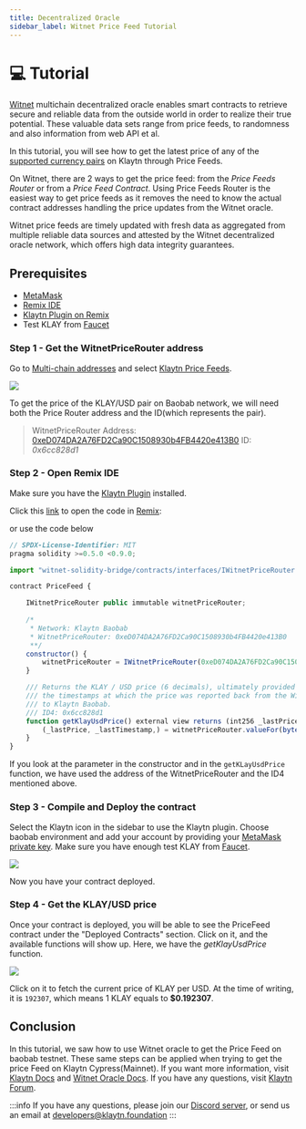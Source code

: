 ```yaml
---
title: Decentralized Oracle
sidebar_label: Witnet Price Feed Tutorial
---
```


# 💻 Tutorial <a id="Witnet Price Feed Tutorial"></a>

[Witnet](https://docs.witnet.io/) multichain decentralized oracle enables smart contracts to retrieve secure and reliable data from the outside world in order to realize their true potential. These valuable data sets range from price feeds, to randomness and also information from web API et al. 

In this tutorial, you will see how to get the latest price of any of the [supported currency pairs](https://docs.witnet.io/) on Klaytn through Price Feeds.

On Witnet, there are 2 ways to get the price feed: from the *Price Feeds Router* or from a *Price Feed Contract*. Using Price Feeds Router is the easiest way to get price feeds as it removes the need to know the actual contract addresses handling the price updates from the Witnet oracle.

Witnet price feeds are timely updated with fresh data as aggregated from multiple reliable data sources and attested by the Witnet decentralized oracle network, which offers high data integrity guarantees.


## Prerequisites <a id="Prerequisites"></a> 

* [MetaMask](https://metamask.io/download/)
* [Remix IDE](https://remix.ethereum.org/)
* [Klaytn Plugin on Remix](https://klaytn.foundation/using-klaytn-plugin-on-remix/)
* Test KLAY from [Faucet](https://baobab.wallet.klaytn.foundation/faucet)

### Step 1 - Get the WitnetPriceRouter address <a id="Get the WitnetPriceRouter address "></a>

Go to [Multi-chain addresses](https://docs.witnet.io/smart-contracts/witnet-data-feeds/addresses) and select [Klaytn Price Feeds](https://docs.witnet.io/smart-contracts/witnet-data-feeds/addresses/klaytn-price-feeds).

![](../../../static/images/witnet/price-feed.png)


To get the price of the KLAY/USD pair on Baobab network, we will need both the Price Router address and the ID(which represents the pair).
> WitnetPriceRouter Address: [0xeD074DA2A76FD2Ca90C1508930b4FB4420e413B0](https://baobab.scope.klaytn.com/account/0xeD074DA2A76FD2Ca90C1508930b4FB4420e413B0?tabId=txList)
> ID: *0x6cc828d1*


### Step 2 - Open Remix IDE <a id="Step2 - Open Remix IDE"></a>

Make sure you have the [Klaytn Plugin](https://klaytn.foundation/using-klaytn-plugin-on-remix/) installed.

Click this [link](https://remix.ethereum.org/#url=https://github.com/tantely-klaytn/witnet-oracle/blob/main/PriceFeed.sol) to open the code in [Remix](https://remix.ethereum.org/#url=https://github.com/tantely-klaytn/witnet-oracle/blob/main/PriceFeed.sol):

or use the code below


```javascript
// SPDX-License-Identifier: MIT
pragma solidity >=0.5.0 <0.9.0;

import "witnet-solidity-bridge/contracts/interfaces/IWitnetPriceRouter.sol";

contract PriceFeed {

    IWitnetPriceRouter public immutable witnetPriceRouter;
    
    /*
     * Network: Klaytn Baobab
     * WitnetPriceRouter: 0xeD074DA2A76FD2Ca90C1508930b4FB4420e413B0
     **/
    constructor() {
        witnetPriceRouter = IWitnetPriceRouter(0xeD074DA2A76FD2Ca90C1508930b4FB4420e413B0);
    }

    /// Returns the KLAY / USD price (6 decimals), ultimately provided by the Witnet oracle, and
    /// the timestamps at which the price was reported back from the Witnet oracle's sidechain 
    /// to Klaytn Baobab. 
    /// ID4: 0x6cc828d1
    function getKlayUsdPrice() external view returns (int256 _lastPrice, uint256 _lastTimestamp) {
        (_lastPrice, _lastTimestamp,) = witnetPriceRouter.valueFor(bytes4(0x6cc828d1));
    }
}

```
If you look at the parameter in the constructor and in the `getKLayUsdPrice` function, we have used the address of the WitnetPriceRouter and the ID4 mentioned above.

### Step 3 - Compile and Deploy the contract <a id="Step 3 - Compile and Deploy the contract"></a>

Select the Klaytn icon in the sidebar to use the Klaytn plugin. Choose baobab environment and add your account by providing your [MetaMask private key](https://metamask.zendesk.com/hc/en-us/articles/360015289632-How-to-export-an-account-s-private-key#:~:text=On%20the%20account%20page%2C%20click,click%20%E2%80%9CConfirm%E2%80%9D%20to%20proceed.). Make sure you have enough test KLAY from [Faucet](https://baobab.wallet.klaytn.foundation/faucet).

![](../../../static/images/witnet/deploy-pricefeed.png)

Now you have your contract deployed. 

### Step 4 - Get the KLAY/USD price <a id="Step 4 - Get the KLAY/USD price"></a>
Once your contract is deployed, you will be able to see the PriceFeed contract under the "Deployed Contracts" section. Click on it, and the available functions will show up. Here, we have the *getKlayUsdPrice* function.

![](../../../static/images/witnet/getKlayUsd.png)

Click on it to fetch the current price of KLAY per USD. At the time of writing, it is `192307`, which means 1 KLAY equals to **$0.192307**.

## Conclusion <a id="Conclusion"></a>
In this tutorial, we saw how to use Witnet oracle to get the Price Feed on baobab testnet. These same steps can be applied when trying to get the price Feed on Klaytn Cypress(Mainnet).  If you want more information, visit [Klaytn Docs](https://docs.klaytn.foundation/) and [Witnet Oracle Docs](https://docs.witnet.io/). If you have any questions, visit [Klaytn Forum](https://forum.klaytn.foundation/).


:::info
If you have any questions, please join our [Discord server](https://discord.io/KlaytnOfficial), or send us an email at developers@klaytn.foundation
:::